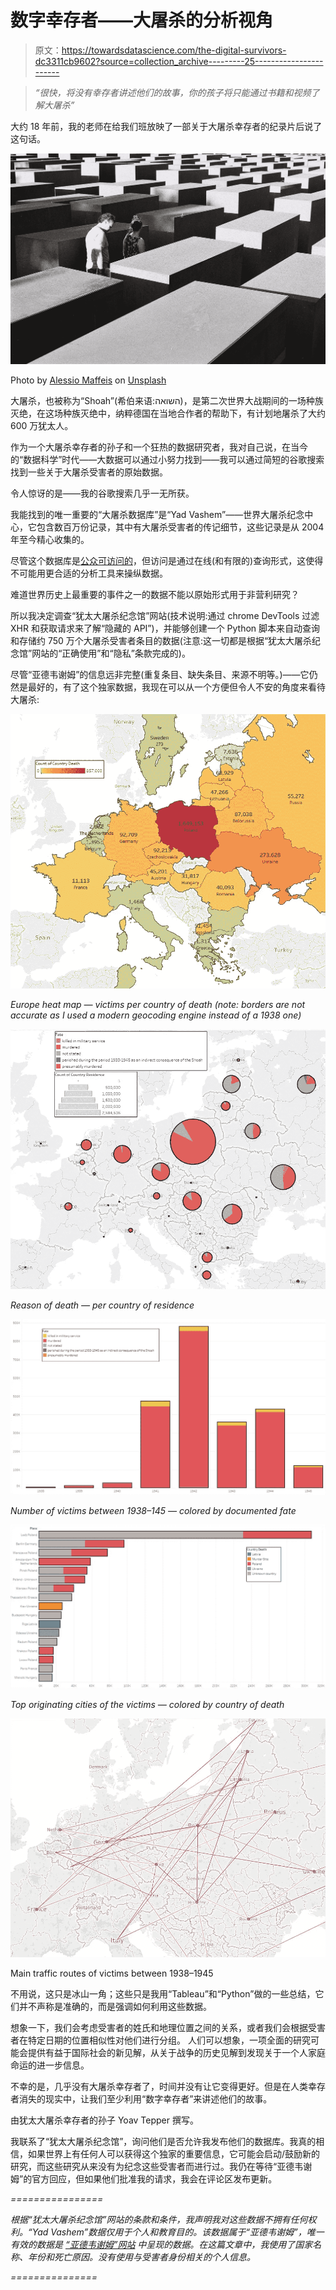 # 数字幸存者——大屠杀的分析视角

> 原文：<https://towardsdatascience.com/the-digital-survivors-dc3311cb9602?source=collection_archive---------25----------------------->

> *“很快，将没有幸存者讲述他们的故事，你的孩子将只能通过书籍和视频了解大屠杀”*

大约 18 年前，我的老师在给我们班放映了一部关于大屠杀幸存者的纪录片后说了这句话。

![](img/85b961a077aefd6e35256f1c93ec38fa.png)

Photo by [Alessio Maffeis](https://unsplash.com/@maffeis?utm_source=medium&utm_medium=referral) on [Unsplash](https://unsplash.com?utm_source=medium&utm_medium=referral)

大屠杀，也被称为“Shoah”(希伯来语:השואה)，是第二次世界大战期间的一场种族灭绝，在这场种族灭绝中，纳粹德国在当地合作者的帮助下，有计划地屠杀了大约 600 万犹太人。

作为一个大屠杀幸存者的孙子和一个狂热的数据研究者，我对自己说，在当今的“数据科学”时代——大数据可以通过小努力找到——我可以通过简短的谷歌搜索找到一些关于大屠杀受害者的原始数据。

令人惊讶的是——我的谷歌搜索几乎一无所获。

我能找到的唯一重要的“大屠杀数据库”是“Yad Vashem”——世界大屠杀纪念中心，它包含数百万份记录，其中有大屠杀受害者的传记细节，这些记录是从 2004 年至今精心收集的。

尽管这个数据库是[公众可访问的](https://yvng.yadvashem.org/index.html?language=en)，但访问是通过在线(和有限的)查询形式，这使得不可能用更合适的分析工具来操纵数据。

难道世界历史上最重要的事件之一的数据不能以原始形式用于非营利研究？

所以我决定调查“犹太大屠杀纪念馆”网站(技术说明:通过 chrome DevTools 过滤 XHR 和获取请求来了解“隐藏的 API”)，并能够创建一个 Python 脚本来自动查询和存储约 750 万个大屠杀受害者条目的数据(注意:这一切都是根据“犹太大屠杀纪念馆”网站的“正确使用”和“隐私”条款完成的)。

尽管“亚德韦谢姆”的信息远非完整(重复条目、缺失条目、来源不明等。)——它仍然是最好的，有了这个独家数据，我现在可以从一个方便但令人不安的角度来看待大屠杀:

![](img/eef6827c60aec8b6ec22b3ef7fcb04d2.png)

*Europe heat map — victims per country of death (note: borders are not accurate as I used a modern geocoding engine instead of a 1938 one)*

![](img/53b54429f8a6e724dabbddc14fa253c5.png)

*Reason of death — per country of residence*

![](img/1c037f1fdceac397e9e4803e95d0bd15.png)

*Number of victims between 1938–145 — colored by documented fate*

![](img/a9d10eb81291ea12240513b25d24fa9f.png)

*Top originating cities of the victims — colored by country of death*

![](img/f96c3a933ad1ab60cc178bf8ce509dcd.png)

Main traffic routes of victims between 1938–1945

不用说，这只是冰山一角；这些只是我用“Tableau”和“Python”做的一些总结，它们并不声称是准确的，而是强调如何利用这些数据。

想象一下，我们会考虑受害者的姓氏和地理位置之间的关系，或者我们会根据受害者在特定日期的位置相似性对他们进行分组。
人们可以想象，一项全面的研究可能会提供有益于国际社会的新见解，从关于战争的历史见解到发现关于一个人家庭命运的进一步信息。

不幸的是，几乎没有大屠杀幸存者了，时间并没有让它变得更好。但是在人类幸存者消失的现实中，让我们至少利用“数字幸存者”来讲述他们的故事。

由犹太大屠杀幸存者的孙子 Yoav Tepper 撰写。

我联系了“犹太大屠杀纪念馆”，询问他们是否允许我发布他们的数据库。我真的相信，如果世界上有任何人可以获得这个独家的重要信息，它可能会启动/鼓励新的研究，而这些研究从来没有为纪念这些受害者而进行过。我仍在等待“亚德韦谢姆”的官方回应，但如果他们批准我的请求，我会在评论区发布更新。

*================*

*根据“犹太大屠杀纪念馆”网站的条款和条件，我声明我对这些数据不拥有任何权利。“Yad Vashem”数据仅用于个人和教育目的。该数据属于“亚德韦谢姆”，唯一有效的数据是* [*“亚德韦谢姆”网站*](https://www.yadvashem.org/) *中呈现的数据。在这篇文章中，我使用了国家名称、年份和死亡原因。没有使用与受害者身份相关的个人信息。*

*===============*